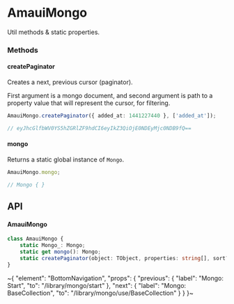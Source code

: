 
# AmauiMongo

Util methods & static properties.

### Methods

#### createPaginator

Creates a next, previous cursor (paginator).

First argument is a mongo document, and second argument is path to a property value that will represent the cursor, for filtering.

```ts
AmauiMongo.createPaginator({ added_at: 1441227440 }, ['added_at']);

// eyJhcGlfbWV0YS5hZGRlZF9hdCI6eyIkZ3QiOjE0NDEyMjc0NDB9fQ==
```

#### mongo

Returns a static global instance of `Mongo`.

```ts
AmauiMongo.mongo;

// Mongo { }
```

## API

#### AmauiMongo

```ts
class AmauiMongo {
    static Mongo_: Mongo;
    static get mongo(): Mongo;
    static createPaginator(object: TObject, properties: string[], sort?: mongodb.Sort, type?: 'next' | 'previous'): string;
}
```


~{
  "element": "BottomNavigation",
  "props": {
    "previous": {
      "label": "Mongo: Start",
      "to": "/library/mongo/start"
    },
    "next": {
      "label": "Mongo: BaseCollection",
      "to": "/library/mongo/use/BaseCollection"
    }
  }
}~
